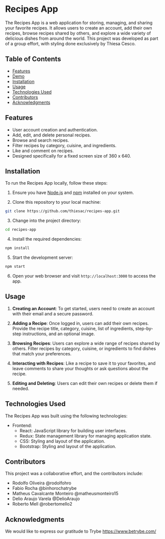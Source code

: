 
# Recipes App

The Recipes App is a web application for storing, managing, and sharing your favorite recipes. It allows users to create an account, add their own recipes, browse recipes shared by others, and explore a wide variety of delicious dishes from around the world. This project was developed  as part of a group effort, with styling done exclusively by Thiesa Cesco.

## Table of Contents

- [Features](#features)
- [Demo](#demo)
- [Installation](#installation)
- [Usage](#usage)
- [Technologies Used](#technologies-used)
- [Contributors](#contributors)
- [Acknowledgments](#acknowledgments)

## Features

- User account creation and authentication.
- Add, edit, and delete personal recipes.
- Browse and search recipes.
- Filter recipes by category, cuisine, and ingredients.
- Like and comment on recipes.
- Designed specifically for a fixed screen size of 360 x 640.


## Installation

To run the Recipes App locally, follow these steps:

1. Ensure you have [Node.js](https://nodejs.org) and [npm](https://www.npmjs.com/) installed on your system.

2. Clone this repository to your local machine:

```bash
git clone https://github.com/thiesac/recipes-app.git
```

3. Change into the project directory:

```bash
cd recipes-app
```

4. Install the required dependencies:

```bash
npm install
```

5. Start the development server:

```bash
npm start
```

6. Open your web browser and visit `http://localhost:3000` to access the app.

## Usage

1. **Creating an Account**: To get started, users need to create an account with their email and a secure password.

2. **Adding a Recipe**: Once logged in, users can add their own recipes. Provide the recipe title, category, cuisine, list of ingredients, step-by-step instructions, and an optional image.

3. **Browsing Recipes**: Users can explore a wide range of recipes shared by others. Filter recipes by category, cuisine, or ingredients to find dishes that match your preferences.

4. **Interacting with Recipes**: Like a recipe to save it to your favorites, and leave comments to share your thoughts or ask questions about the recipe.

5. **Editing and Deleting**: Users can edit their own recipes or delete them if needed.

## Technologies Used

The Recipes App was built using the following technologies:

- Frontend:
  - React: JavaScript library for building user interfaces.
  - Redux: State management library for managing application state.
  - CSS: Styling and layout of the application.
  - Bootstrap: Styling and layout of the application.


## Contributors

This project was a collaborative effort, and the contributors include:

- Rodolfo Oliveira @rodolfohro
- Fabio Rocha @binhorochatrybe
- Matheus Cavalcante Monteiro @matheusmonteiro15
- Delio Araujo Varela @DelioAraujo
- Roberto Mell @robertomello2



## Acknowledgments

We would like to express our gratitude to Trybe https://www.betrybe.com/

